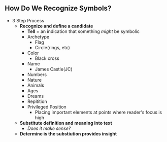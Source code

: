 ## How Do We Recognize Symbols?
- 3 Step Process
    * **Recognize and define a candidate**
        + **Tell** = an indication that something *might* be symbolic
        + Archetype
            - Flag
            - Circle(rings, etc)
        + Color
            - Black cross
        + Name
            - James Castle(JC)
        + Numbers
        + Nature
        + Animals
        + Ages
        + Dreams
        + Repitition
        + Privileged Position
            - Placing important elements at points where reader's focus is high
    * **Substitute definition and meaning into text**
        + *Does it make sense?*
    * **Determine is the substiution provides insight**
